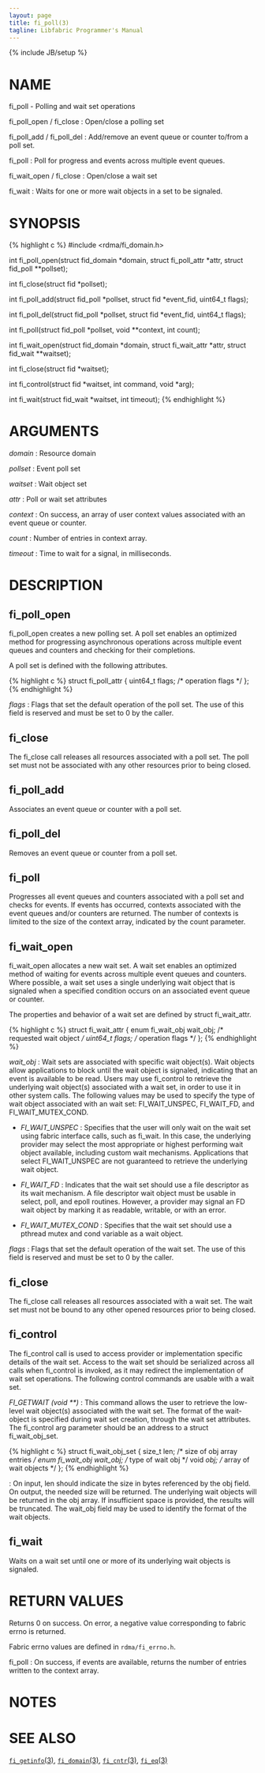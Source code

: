 ```yaml
---
layout: page
title: fi_poll(3)
tagline: Libfabric Programmer's Manual
---
```

{% include JB/setup %}

# NAME

fi_poll \- Polling and wait set operations

fi_poll_open / fi_close
: Open/close a polling set

fi_poll_add / fi_poll_del
: Add/remove an event queue or counter to/from a poll set.

fi_poll
: Poll for progress and events across multiple event queues.

fi_wait_open / fi_close
: Open/close a wait set

fi_wait
: Waits for one or more wait objects in a set to be signaled.

# SYNOPSIS

{% highlight c %}
#include <rdma/fi_domain.h>

int fi_poll_open(struct fid_domain *domain, struct fi_poll_attr *attr,
    struct fid_poll **pollset);

int fi_close(struct fid *pollset);

int fi_poll_add(struct fid_poll *pollset, struct fid *event_fid,
    uint64_t flags);

int fi_poll_del(struct fid_poll *pollset, struct fid *event_fid,
    uint64_t flags);

int fi_poll(struct fid_poll *pollset, void **context, int count);

int fi_wait_open(struct fid_domain *domain, struct fi_wait_attr *attr,
    struct fid_wait **waitset);

int fi_close(struct fid *waitset);

int fi_control(struct fid *waitset, int command, void *arg);

int fi_wait(struct fid_wait *waitset, int timeout);
{% endhighlight %}

# ARGUMENTS

*domain*
: Resource domain

*pollset*
: Event poll set

*waitset*
: Wait object set

*attr*
: Poll or wait set attributes

*context*
: On success, an array of user context values associated with an event
  queue or counter.

*count*
: Number of entries in context array.

*timeout*
: Time to wait for a signal, in milliseconds.

# DESCRIPTION


## fi_poll_open

fi_poll_open creates a new polling set.  A poll set enables an
optimized method for progressing asynchronous operations across
multiple event queues and counters and checking for their completions.

A poll set is defined with the following attributes.

{% highlight c %}
struct fi_poll_attr {
	uint64_t             flags;     /* operation flags */
};
{% endhighlight %}

*flags*
: Flags that set the default operation of the poll set.  The use of
  this field is reserved and must be set to 0 by the caller.

## fi_close

The fi_close call releases all resources associated with a poll set.
The poll set must not be associated with any other resources prior to
being closed.

## fi_poll_add

Associates an event queue or counter with a poll set.

## fi_poll_del

Removes an event queue or counter from a poll set.

## fi_poll

Progresses all event queues and counters associated with a poll set
and checks for events.  If events has occurred, contexts associated
with the event queues and/or counters are returned.  The number of
contexts is limited to the size of the context array, indicated by the
count parameter.

## fi_wait_open

fi_wait_open allocates a new wait set.  A wait set enables an
optimized method of waiting for events across multiple event queues
and counters.  Where possible, a wait set uses a single underlying
wait object that is signaled when a specified condition occurs on an
associated event queue or counter.

The properties and behavior of a wait set are defined by struct
fi_wait_attr.

{% highlight c %}
struct fi_wait_attr {
	enum fi_wait_obj     wait_obj;  /* requested wait object */
	uint64_t             flags;     /* operation flags */
};
{% endhighlight %}

*wait_obj*
: Wait sets are associated with specific wait object(s).  Wait objects
  allow applications to block until the wait object is signaled,
  indicating that an event is available to be read.  Users may use
  fi_control to retrieve the underlying wait object(s) associated with
  a wait set, in order to use it in other system calls.  The following
  values may be used to specify the type of wait object associated
  with an wait set: FI_WAIT_UNSPEC, FI_WAIT_FD, and FI_WAIT_MUTEX_COND.

- *FI_WAIT_UNSPEC*
: Specifies that the user will only wait on the wait set using
  fabric interface calls, such as fi_wait.  In this case, the
  underlying provider may select the most appropriate or highest
  performing wait object available, including custom wait mechanisms.
  Applications that select FI_WAIT_UNSPEC are not guaranteed to
  retrieve the underlying wait object.

- *FI_WAIT_FD*
: Indicates that the wait set should use a file descriptor as its wait
  mechanism.  A file descriptor wait object must be usable in select,
  poll, and epoll routines.  However, a provider may signal an FD wait
  object by marking it as readable, writable, or with an error.

- *FI_WAIT_MUTEX_COND*
: Specifies that the wait set should use a pthread mutex and cond
  variable as a wait object.

*flags*
: Flags that set the default operation of the wait set.  The use of
  this field is reserved and must be set to 0 by the caller.

## fi_close

The fi_close call releases all resources associated with a wait set.
The wait set must not be bound to any other opened resources prior to
being closed.

## fi_control

The fi_control call is used to access provider or implementation
specific details of the wait set.  Access to the wait set should be
serialized across all calls when fi_control is invoked, as it may
redirect the implementation of wait set operations.  The following
control commands are usable with a wait set.

*FI_GETWAIT (void \*\*)*
: This command allows the user to retrieve the low-level wait
  object(s) associated with the wait set.  The format of the
  wait-object is specified during wait set creation, through the wait
  set attributes.  The fi_control arg parameter should be an address
  to a struct fi_wait_obj_set.

{% highlight c %}
struct fi_wait_obj_set {
	size_t            len;      /* size of obj array entries */
	enum fi_wait_obj  wait_obj; /* type of wait obj */
	void             *obj;      /* array of wait objects */
};
{% endhighlight %}

: On input, len should indicate the size in bytes referenced by the obj
  field.  On output, the needed size will be returned.  The underlying
  wait objects will be returned in the obj array.  If insufficient space
  is provided, the results will be truncated.  The wait_obj field may be
  used to identify the format of the wait objects.

## fi_wait

Waits on a wait set until one or more of its underlying wait objects
is signaled.

# RETURN VALUES

Returns 0 on success.  On error, a negative value corresponding to
fabric errno is returned.

Fabric errno values are defined in
`rdma/fi_errno.h`.

fi_poll
: On success, if events are available, returns the number of entries
  written to the context array.

# NOTES


# SEE ALSO

[`fi_getinfo`(3)](fi_getinfo.3.html),
[`fi_domain`(3)](fi_domain.3.html),
[`fi_cntr`(3)](fi_cntr.3.html),
[`fi_eq`(3)](fi_eq.3.html)
